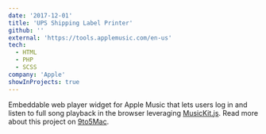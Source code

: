 ```yaml
---
date: '2017-12-01'
title: 'UPS Shipping Label Printer'
github: ''
external: 'https://tools.applemusic.com/en-us'
tech:
  - HTML
  - PHP
  - SCSS
company: 'Apple'
showInProjects: true
---
```


Embeddable web player widget for Apple Music that lets users log in and listen to full song playback in the browser leveraging [MusicKit.js](https://developer.apple.com/documentation/musickitjs). Read more about this project on [9to5Mac](https://9to5mac.com/2018/06/03/apple-music-embeddable-web-player-listen-browser/).
